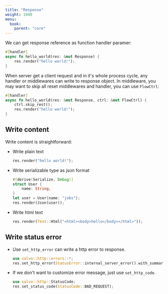 ```yaml
---
title: "Response"
weight: 1040
menu:
  book:
    parent: "core"
---
```


We can get response reference as function handler paramer:

```rust
#[handler]
async fn hello_world(res: &mut Response) {
    res.render("hello world!");
}
```

When server get a client request and in it's whole process cycle, any handler or middlewares can write to response object. In middleware, you may want to skip all reset middlewares and handler, you can use ```FlowCtrl```:

```rust
#[handler]
async fn hello_world(res: &mut Response, ctrl: &mut FlowCtrl) {
    ctrl.skip_rest();
    res.render("hello world!");
}
```

## Write content

Write content is straightforward:

- Write plain text

    ```rust
    res.render("hello world!");
    ``` 

- Write serializable type as json format
    
    ```rust
    #[derive(Serialize, Debug)]
    struct User {
        name: String,
    }
    let user = User{name: "jobs"};
    res.render(Json(user));
    ```

- Write html text
    
    ```rust
    res.render(Text::Html("<html><body>hello</body></html>"));
    ```

## Write status error

- Use ```set_http_error``` can write a http error to response.

    ```rust
    use salvo::http::errors::*;
    res.set_http_error(StatusError::internal_server_error().with_summary("error when serialize object to json"))
    ```

- If we don't want to customize error message, just use ```set_http_code```.

    ```rust
    use salvo::http::StatusCode;
    res.set_status_code(StatusCode::BAD_REQUEST);
    ```